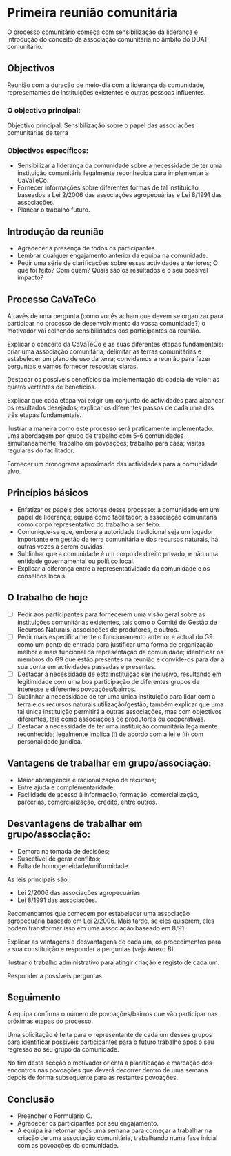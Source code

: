 # Primeira reunião comunitária

O processo comunitário começa com sensibilização da liderança e introdução do conceito da associação comunitária no âmbito do DUAT comunitário.

## Objectivos

Reunião com a duração de meio-dia com a liderança da comunidade, representantes de instituições existentes e outras pessoas influentes.

### O objectivo principal:

Objectivo principal: Sensibilização sobre o papel das associações comunitárias de terra

### Objectivos específicos:

* Sensibilizar a liderança da comunidade sobre a necessidade de ter uma instituição comunitária legalmente reconhecida para implementar a CaVaTeCo.
* Fornecer informações sobre diferentes formas de tal instituição baseados a Lei 2/2006 das associações agropecuárias e Lei 8/1991 das associações.
* Planear o trabalho futuro.

## Introdução da reunião

* Agradecer a presença de todos os participantes.
* Lembrar qualquer engajamento anterior da equipa na comunidade. 
* Pedir uma série de clarificações sobre essas actividades anteriores; O que foi feito? Com quem? Quais são os resultados e o seu possível impacto?

## Processo CaVaTeCo

Através de uma pergunta \(como vocês acham que devem se organizar para participar no processo de desenvolvimento da vossa comunidade?\) o motivador vai colhendo sensibilidades dos participantes da reunião.

Explicar o conceito da CaVaTeCo e as suas diferentes etapas fundamentais: criar uma associação comunitária, delimitar as terras comunitárias e estabelecer um plano de uso da terra; convidamos a reunião para fazer perguntas e vamos fornecer respostas claras.

Destacar os possíveis benefícios da implementação da cadeia de valor: as quatro vertentes de benefícios.

Explicar que cada etapa vai exigir um conjunto de actividades para alcançar os resultados desejados; explicar os diferentes passos de cada uma das três etapas fundamentais.

Ilustrar a maneira como este processo será praticamente implementado: uma abordagem por grupo de trabalho com 5-6 comunidades simultaneamente; trabalho em povoações; trabalho para casa; visitas regulares do facilitador.

Fornecer um cronograma aproximado das actividades para a comunidade alvo.

## Princípios básicos

* Enfatizar os papéis dos actores desse processo: a comunidade em um papel de liderança; equipa como facilitador; a associação comunitária como corpo representativo do trabalho a ser feito.
* Comunique-se que, embora a autoridade tradicional seja um jogador importante em gestão da terra comunitária e dos recursos naturais, há outras vozes a serem ouvidas.
* Sublinhar que a comunidade é um corpo de direito privado, e não uma entidade governamental ou político local. 
* Explicar a diferença entre a representatividade da comunidade e os conselhos locais.

## O trabalho de hoje

* [ ] Pedir aos participantes para fornecerem uma visão geral sobre as instituições comunitárias existentes, tais como o Comité de Gestão de Recursos Naturais, associações de produtores, e outros.
* [ ] Pedir mais especificamente o funcionamento anterior e actual do G9 como um ponto de entrada para justificar uma forma de organização melhor e mais funcional da representação da comunidade; identificar os membros do G9 que estão presentes na reunião e convide-os para dar a sua conta em actividades passadas e presentes.
* [ ] Destacar a necessidade de esta instituição ser inclusivo, resultando em legitimidade com uma boa participação de diferentes grupos de interesse e diferentes povoações/bairros.
* [ ] Sublinhar a necessidade de ter uma única instituição para lidar com a terra e os recursos naturais utilização/gestão; também explicar que uma tal única instituição permitirá a outras associações, mas com objectivos diferentes, tais como associações de produtores ou cooperativas.
* [ ] Destacar a necessidade de ter uma instituição comunitária legalmente reconhecida; legalmente implica \(i\) de acordo com a lei e \(ii\) com personalidade jurídica.

## Vantagens de trabalhar em grupo/associação:

* Maior abrangência e racionalização de recursos;
* Entre ajuda e complementaridade;
* Facilidade de acesso à informação, formação, comercialização, parcerias, comercialização, crédito, entre outros.

## Desvantagens de trabalhar em grupo/associação:

* Demora na tomada de decisões;
* Suscetível de gerar conflitos;
* Falta de homogeneidade/uniformidade.

As leis principais são:

* Lei 2/2006 das associações agropecuárias
* Lei 8/1991 das associações.

Recomendamos que comecem por estabelecer uma associação agropecuária baseado em Lei 2/2006. Mais tarde, se eles quiserem, eles podem transformar isso em uma associação baseado em 8/91.

Explicar as vantagens e desvantagens de cada um, os procedimentos para a sua constituição e responder a perguntas \(veja Anexo B\).

Ilustrar o trabalho administrativo para atingir criação e registo de cada um.

Responder a possíveis perguntas.

## Seguimento

A equipa confirma o número de povoações/bairros que vão participar nas próximas etapas do processo.

Uma solicitação é feita para o representante de cada um desses grupos para identificar possíveis participantes para o futuro trabalho após o seu regresso ao seu grupo da comunidade.

No fim desta secção o motivador orienta a planificação e marcação dos encontros nas povoações que deverá decorrer dentro de uma semana depois de forma subsequente para as restantes povoações.

## Conclusão

* Preencher o Formulario C.
* Agradecer os participantes por seu engajamento.
* A equipa irá retornar após uma semana para começar a trabalhar na criação de uma associação comunitária, trabalhando numa fase inicial com as povoações da comunidade.

